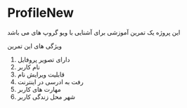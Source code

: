 # ProfileNew
این پروژه یک تمرین آموزشی برای آشنایی با ویو گروپ های می باشد

ویژگی های این تمرین 

1. دارای تصویر پروفایل 
2. نام کاربر 
3. قابلیت ویرایش نام
4. رفت به ادرسی در اینترنت 
5. مهارت های کاربر 
6. شهر محل زندگی کاربر 

